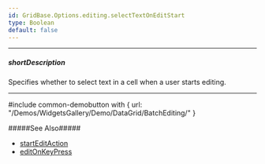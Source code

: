```yaml
---
id: GridBase.Options.editing.selectTextOnEditStart
type: Boolean
default: false
---
```

---
##### shortDescription
Specifies whether to select text in a cell when a user starts editing.

---
#include common-demobutton with {
    url: "/Demos/WidgetsGallery/Demo/DataGrid/BatchEditing/"
}

#####See Also#####
- [startEditAction](/api-reference/10%20UI%20Widgets/GridBase/1%20Configuration/editing/startEditAction.md '{basewidgetpath}/Configuration/editing/#startEditAction')
- [editOnKeyPress](/api-reference/10%20UI%20Widgets/GridBase/1%20Configuration/keyboardNavigation/editOnKeyPress.md '{basewidgetpath}/Configuration/keyboardNavigation/#editOnKeyPress')
